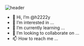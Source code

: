 ![header](https://capsule-render.vercel.app/api?type=soft&color=auto&height=300&section=header&text=WELCOME&fontSize=70&desc=Hyesu's%20github%20profile)

- 👋 Hi, I’m @h2222y
- 👀 I’m interested in ...
- 🌱 I’m currently learning ...
- 💞️ I’m looking to collaborate on ...
- 📫 How to reach me ...

<!---
h2222y/h2222y is a ✨ special ✨ repository because its `README.md` (this file) appears on your GitHub profile.
You can click the Preview link to take a look at your changes.
--->


